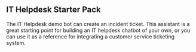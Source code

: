 ## IT Helpdesk Starter Pack

The IT Helpdesk demo bot can create an incident ticket. This assistant is a great starting point for building an IT helpdesk chatbot of your own, or you can use it as a reference for integrating a customer service ticketing system.

[//]: # (You can also see the Rasa implementation [here]&#40;https://rasa.community/showcase/helpdesk-demo&#41;.)
